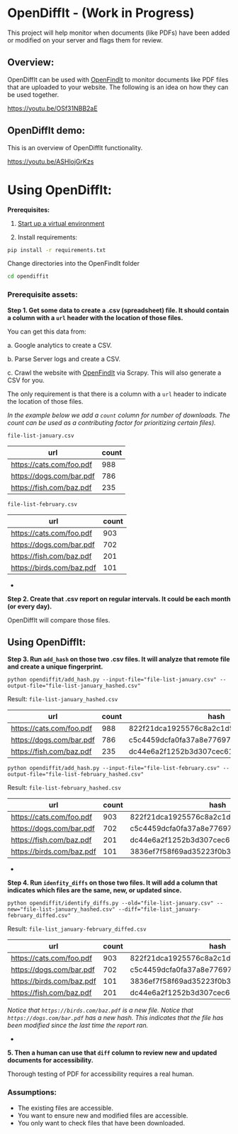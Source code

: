 # OpenDiffIt - (Work in Progress)

This project will help monitor when documents (like PDFs) have been added or modified on your server and flags them for review.

## Overview:

OpenDiffIt can be used with [OpenFindIt](https://github.com/OpenAssessItToolkit/openfindit) to monitor documents like PDF files that are uploaded to your website. The following is an idea on how they can be used together.

https://youtu.be/OSf31NBB2aE

## OpenDiffIt demo:

This is an overview of OpenDiffIt functionality.

https://youtu.be/ASHlojGrKzs

# Using OpenDiffIt:

__Prerequisites:__

1. [Start up a virtual environment](https://packaging.python.org/guides/installing-using-pip-and-virtual-environments/)

2. Install requirements:

```bash
pip install -r requirements.txt
```

Change directories into the OpenFindIt folder

```bash
cd opendiffit
```


### Prerequisite assets:

__Step 1. Get some data to create a .csv (spreadsheet) file. It should contain a column with a `url` header with the location of those files.__

You can get this data from:

a. Google analytics to create a CSV.

b. Parse Server logs and create a CSV.

c. Crawl the website with [OpenFindIt](https://github.com/OpenAssessItToolkit/openfindit) via Scrapy. This will also generate a CSV for you.

The only requirement is that there is a column with a `url` header to indicate the location of those files.

_In the example below we add a `count` column for number of downloads. The count can be used as a contributing factor for prioritizing certain files)._

`file-list-january.csv`

|url                        |count |
|---------------------------|------|
|https://cats.com/foo.pdf   |988   |
|https://dogs.com/bar.pdf   |786   |
|https://fish.com/baz.pdf   |235   |

`file-list-february.csv`

|url                        |count |
|---------------------------|------|
|https://cats.com/foo.pdf   |903   |
|https://dogs.com/bar.pdf   |702   |
|https://fish.com/baz.pdf   |201   |
|https://birds.com/baz.pdf  |101   |

-

__Step 2. Create that .csv report on regular intervals. It could be each month (or every day).__

OpenDiffIt will compare those files.


## Using OpenDiffIt:

__Step 3. Run `add_hash` on those two .csv files. It will analyze that remote file and create a unique fingerprint.__

```
python opendiffit/add_hash.py --input-file="file-list-january.csv" --output-file="file-list-january_hashed.csv"
```

Result: `file-list-january_hashed.csv`

|url                        |count | hash                                    |
|---------------------------|------|-----------------------------------------|
|https://cats.com/foo.pdf   |988   |822f21dca1925576c8a2c1d5eea470690356f800 |
|https://dogs.com/bar.pdf   |786   |c5c4459dcfa0fa37a8e77697fba5edc2c56zzzzz |
|https://fish.com/baz.pdf   |235   |dc44e6a2f1252b3d307cec61d142e3d77e5f53fx |

```
python opendiffit/add_hash.py --input-file="file-list-february.csv" --output-file="file-list-february_hashed.csv"
```

Result: `file-list-february_hashed.csv`

|url                        |count | hash                                    |
|---------------------------|------|-----------------------------------------|
|https://cats.com/foo.pdf   |903   |822f21dca1925576c8a2c1d5eea470690356f800 |
|https://dogs.com/bar.pdf   |702   |c5c4459dcfa0fa37a8e77697fba5edc2c5qqqqqq |
|https://fish.com/baz.pdf   |201   |dc44e6a2f1252b3d307cec61d142e3d77e5f53fx |
|https://birds.com/baz.pdf  |101   |3836ef7f58f69ad35223f0b3af21f5f154c2dab9 |

-

__Step 4. Run `idenfity_diffs` on those two files. It will add a column that indicates which files are the same, new, or updated since.__

```
python opendiffit/identify_diffs.py --old="file-list-january.csv" --new="file-list-january_hashed.csv" --diff="file-list_january-february_diffed.csv"
```

Result: `file-list_january-february_diffed.csv`

|url                        |count | hash                                    |diff    |
|---------------------------|------|-----------------------------------------|--------|
|https://cats.com/foo.pdf   |903   |822f21dca1925576c8a2c1d5eea470690356f800 |SAME    |
|https://dogs.com/bar.pdf   |702   |c5c4459dcfa0fa37a8e77697fba5edc2c5qqqqqq |UPDATED |
|https://birds.com/baz.pdf  |101   |3836ef7f58f69ad35223f0b3af21f5f154c2dab9 |NEW     |
|https://fish.com/baz.pdf   |201   |dc44e6a2f1252b3d307cec61d142e3d77e5f53fx |SAME    |

_Notice that `https://birds.com/baz.pdf` is a new file.  Notice that `https://dogs.com/bar.pdf` has a new hash. This indicates that the file has been modified since the last time the report ran._


-

__5. Then a human can use that `diff` column to review new and updated documents for accessibility.__

Thorough testing of PDF for accessibility requires a real human. 


### Assumptions:

- The existing files are accessible.
- You want to ensure new and modified files are accessible.
- You only want to check files that have been downloaded.
